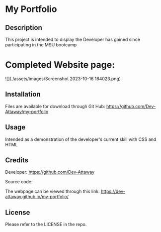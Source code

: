 # My Portfolio

## Description
This project is intended to display the Developer has gained since participating in the MSU bootcamp
# Completed Website page:
![](./assets/images/Screenshot 2023-10-16 184023.png)

## Installation

Files are available for download through Git Hub:
https://github.com/Dev-Attaway/my-portfolio

## Usage

Intended as a demonstration of the developer's current skill with CSS and HTML

## Credits

Developer:
https://github.com/Dev-Attaway

Source code:


The webpage can be viewed through this link:
https://dev-attaway.github.io/my-portfolio/

## License

Please refer to the LICENSE in the repo.
